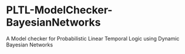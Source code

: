 # PLTL-ModelChecker-BayesianNetworks
A Model checker for Probabilistic Linear Temporal Logic using Dynamic Bayesian Networks 
